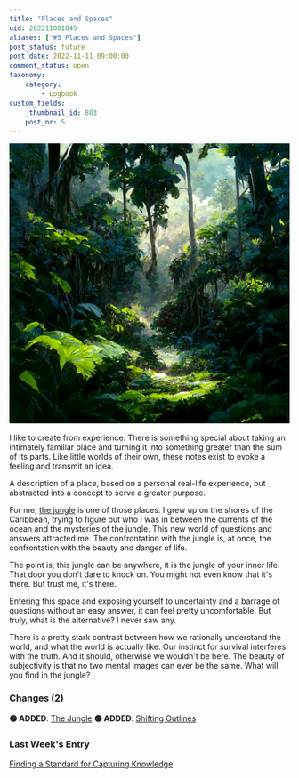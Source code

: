 ```yaml
---
title: "Places and Spaces"
uid: 202211081049
aliases: ["#5 Places and Spaces"]
post_status: future
post_date: 2022-11-11 09:00:00
comment_status: open
taxonomy:
    category:
        - Logbook
custom_fields:
    _thumbnail_id: 803
    post_nr: 5
---
```


![The jungle, an area of land overgrown with dense forest and tangled vegetation, typically in the tropics](/_images/image-places-and-spaces.webp "Places and Spaces")

I like to create from experience. There is something special about taking an intimately familiar place and turning it into something greater than the sum of its parts. Like little worlds of their own, these notes exist to evoke a feeling and transmit an idea.

A description of a place, based on a personal real-life experience, but abstracted into a concept to serve a greater purpose.

For me, [the jungle](./the-jungle.md) is one of those places. I grew up on the shores of the Caribbean, trying to figure out who I was in between the currents of the ocean and the mysteries of the jungle. This new world of questions and answers attracted me. The confrontation with the jungle is, at once, the confrontation with the beauty and danger of life.

The point is, this jungle can be anywhere, it is the jungle of your inner life. That door you don't dare to knock on. You might not even know that it's there. But trust me, it's there.

Entering this space and exposing yourself to uncertainty and a barrage of questions without an easy answer, it can feel pretty uncomfortable. But truly, what is the alternative? I never saw any.

There is a pretty stark contrast between how we rationally understand the world, and what the world is actually like. Our instinct for survival interferes with the truth. And it should, otherwise we wouldn't be here. The beauty of subjectivity is that no two mental images can ever be the same. What will you find in the jungle?

### Changes (2)
**🟢 ADDED**: [The Jungle](./the-jungle.md)
**🟢 ADDED**: [Shifting Outlines](./shifting-outlines.md)

### Last Week's Entry
[Finding a Standard for Capturing Knowledge](./finding-a-standard-for-capturing-knowledge.md)